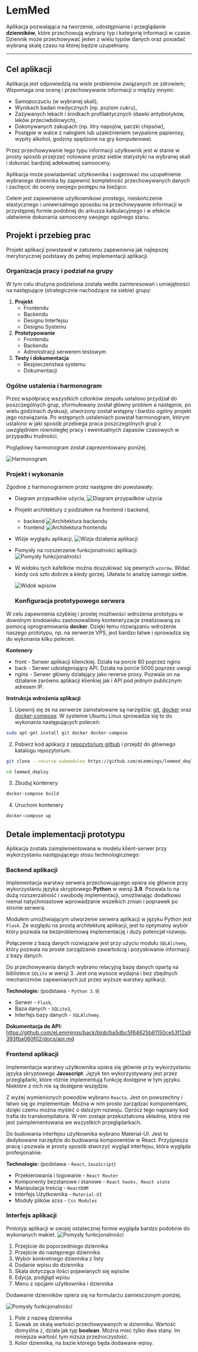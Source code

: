 # LemMed

Aplikacja pozwalająca na tworzenie, udostępnianie i przeglądanie **dzienników**, które przechowują wybrany typ i kategorię informacji w czasie. Dziennik może przechowywać jeden z wielu typów danych oraz posiadać wybraną skalę czasu na której będzie uzupełniany.

---

## Cel aplikacji

Aplikacja jest odpowiedzią na wiele problemów związanych ze zdrowiem; Wspomaga ona ocenę i przechowywanie informacji o między innymi:

- Samopoczuciu (w wybranej skali),
- Wynikach badań medycznych (np. poziom cukru),
- Zażywanych lekach i środkach profilaktycznych (dawki antybiotyków, leków przeciwbólowych),
- Dokonywanych zakupach (np. litry napojów, paczki chipsów),
- Postępie w walce z nałogiem lub uzależnieniem (wypalone papierosy, wypity alkohol, godziny spędzone na gry komputerowe).

Przez przechowywanie tego typu informacji użytkownik jest w stanie w prosty sposób przejrzeć notowane przez siebie statystyki na wybranej skali i dokonać bardziej adekwatnej samooceny.

Aplikacja może powiadamiać użytkownika i sugerować mu uzupełnienie wybranego dziennika by zapewnić kompletność przechowywanych danych i zachęcić do oceny swojego postępu na bieżąco.

Celem jest zapewnienie użytkownikowi prostego, nieskończenie elastycznego i uniwersalnego sposobu na przechowywanie informacji w przystępnej formie podobnej do arkusza kalkulacyjnego i w efekcie ułatwienie dokonania samooceny swojego ogólnego stanu.

## Projekt i przebieg prac

Projekt aplikacji powstawał w założeniu zapewnienia jak najlepszej merytorycznej podstawy do pełnej implementacji aplikacji.

### Organizacja pracy i podział na grupy

W tym celu drużyna podzielona została wedle zainteresowań i umiejętności na następujące (strategicznie nachodzące na siebie) grupy:

1.  **Projekt**
    - Frontendu
    - Backendu
    - Designu Interfejsu
    - Designu Systemu
2.  **Prototypowanie**
    - Frontendu
    - Backendu
    - Administracji serwerem testowym
3.  **Testy i dokumentacja**
    - Bezpieczeństwa systemu
    - Dokumentacji

### Ogólne ustalenia i harmonogram

Przez współpracę wszystkich członków zespołu ustalono przydział do poszczególnych grup, sformułowany został główny problem a następnie, po wielu godzinach dyskusji, utworzony został wstępny i bardzo ogólny projekt jego rozwiązania. Po wstępnych ustaleniach powstał harmonogram, którym ustalono w jaki sposób przebiega praca poszczególnych grup z uwzględniem równoległej pracy i ewentualnych zapasów czasowych w przypadku trudności.

Poglądowy harmonogram został zaprezentowany poniżej.

![Harmonogram](https://github.com/eLemmings/lemmed_deploy/blob/master/images/image4.PNG)

### Projekt i wykonanie

Zgodnie z harmonogramem przez następne dni powstawały:

- Diagram przypadków użycia,
  ![Diagram przypadków użycia](https://github.com/eLemmings/lemmed_deploy/blob/master/images/image5.PNG)
- Projekt architektury z podziałem na frontend i backend,
  - backend
    ![Architektura backendu](https://github.com/eLemmings/lemmed_deploy/blob/master/images/image6.PNG)
  - frontend
    ![Architektura frontendu](https://github.com/eLemmings/lemmed_deploy/blob/master/images/image7.PNG)
- Wizje wyglądu aplikacji,
  ![Wizja działania aplikacji](https://github.com/eLemmings/lemmed_deploy/blob/master/images/image8.PNG)
- Pomysły na rozszerzenie funkcjonalności aplikacji.
  ![Pomysły funkcjonalności](https://github.com/eLemmings/lemmed_deploy/blob/master/images/image9.PNG)
- W widoku tych kafelków można doszukiwać się pewnych `wzorów`. Widać kiedy coś szło dobrze a kiedy gorzej. Ułatwia to analizę samego siebie.

  ![Widok wpisów](https://github.com/eLemmings/lemmed_deploy/blob/master/images/image10.png)

  ### Konfiguracja prototypowego serwera
W celu zapewnienia szybkiej i prostej możliwości wdrożenia prototypu w dowolnym środowisku zastosowaliśmy konteneryzacje zrealizowaną za pomocą oprogramowania **docker**. Dzięki temu rozwiązaniu wdrożenie naszego prototypu, np. na serwerze VPS, jest bardzo łatwe i sprowadza się do wykonania kilku poleceń.

**Kontenery**
 * front - Serwer aplikacji klienckiej. Działa na porcie 80 poprzez nginx
 * back - Serwer udostępniający API. Działa na porcie 5000 poprzez uwsgi
 * nginx - Serwer główny działający jako reverse proxy. Pozwala on na działanie zarówno aplikacji klienkiej jak i API pod jednym publicznym adresem IP.

**Instrukcja wdrożenia aplikacji**
1. Upewnij się że na serwerze zainstalowane są narzędzia: [git](https://git-scm.com/), [docker](https://www.docker.com/) oraz [docker-compose](https://docs.docker.com/compose/install/). W systemie Ubuntu Linux sprowadza się to do wykonania następujących poleceń:
```bash
sudo apt-get install git docker docker-compose
```
2. Pobierz kod aplikacji z [repozytorium github](https://github.com/eLemmings/lemmed_deploy) i przejdź do głównego katalogu repozytorium.
```bash
git clone --recurse-submodules https://github.com/eLemmings/lemmed_deploy

cd lemmed_deploy
```
3. Zbuduj kontenery
```bash
docker-compose build
```
4. Uruchom kontenery
```bash
docker-compose up
```

## Detale implementacji prototypu

Aplikacja została zaimplementowana w modelu klient-serwer przy wykorzystaniu następującego stosu technologicznego:

### Backend aplikacji

Implementacja warstwy serwera przechowującego opiera się głównie przy wykorzystaniu języka skryptowego **Python** w wersji **3.9**. Pozwala to na dużą rozszerzalność i swobodę implementacji, umożliwiając dodatkowo niemal natychmiastowe wprowadzanie wszelkich zmian i poprawek po stronie serwera.

Modułem umożliwiającym utworzenie serwera aplikacji w języku Python jest `Flask`. Ze względu na prostą architekturę aplikacji, jest to optymalny wybór który pozwala na bezproblemową implementację i duży potencjał rozwoju.

Połączenie z bazą danych rozwiązane jest przy użyciu modułu `SQLAlchemy`, który pozwala na proste zarządzanie zawartością i pozyskiwanie informacji z bazy danych.

Do przechowywania danych wybrano relacyjną bazę danych opartą na bibliotece `SQLite` w wersji 3. Jest ona wysoce wydajna i bez zbędnych mechanizmów zapewnianych już przez wyższe warstwy aplikacji.

**Technologie:** (podstawa - `Python 3.9`)

- Serwer - `Flask`,
- Baza danych - `SQLite3`,
- Interfejs bazy danych - `SQLAlchemy`.

**Dokumentacja do API:** https://github.com/eLemmings/back/blob/ba5dbc5f64625b61150ce53f12a9393fba060f02/docs/api.md

### Frontend aplikacji

Implementacja warstwy użytkownika opiera się głównie przy wykorzystaniu języka skryptowego **Javascript**. Język ten wykorzystywany jest przez przeglądarki, które różnie implementują funkcję dostępne w tym języku. Niektóre z nich nie są dostępne wszędzie.

Z wyżej wymienionych powodów wybrano `Reacta`. Jest on powszechny i łatwo się go implementuje. Można w nim prosto zarządzać komponentami, dzięki czemu można myśleć o dalszym rozwoju. Oprócz tego napisany kod trafia do transkompilatora. W nim zostaje przekształcona składnia, która nie jest zaimplementowana we wszystkich przeglądarkach.

Do budowania interfejsu użytkownika wybrano Material-UI. Jest to dedykowane narzędzie do budowania komponentów w React. Przyśpiesza pracę i pozwala w prosty sposób stworzyć wygląd interfejsu, która wygląda profesjonalnie.

**Technologie:** (podstawa - `React`, `JavaScript`)

- Przekierowania i logowanie - `React Router`
- Komponenty bezstanowe i stanowe - `React hooks, React state`
- Manipulacja treścią - `ReactDOM`
- Interfejs Użytkownika - `Material-UI`
- Moduły plików scss - `Css Modules`

### Interfejs aplikacji

Prototyp aplikacji w swojej ostatecznej formie wygląda bardzo podobnie do wykonanych makiet.
![Pomysły funkcjonalności](https://github.com/eLemmings/lemmed_deploy/blob/master/images/image1.png)

1. Przejście do poporzedniego dziennika
2. Przejście do następnego dziennika
3. Wybór konkretnego dziennika z listy
4. Dodanie wpisu do dziennika
5. Skala dotycząca ilości pojawianych się wpisów
6. Edycja, podgląd wpisu
7. Menu z opcjami użytkownika i dziennika

Dodawanie dzienników opiera się na formularzu zamiesczonym poniżej.

![Pomysły funkcjonalności](https://github.com/eLemmings/lemmed_deploy/blob/master/images/image2.png)

1. Pole z nazwą dziennika
2. Suwak ze skalą wartości przechowywanych w dzienniku. Wartość domyślna `2`, działa jak typ **boolean**. Można mieć tylko dwa stany. Im mniejsza wartość tym niższa przeźroczystość.
3. Kolor dziennika, na bazie którego będa dodawane wpisy.
